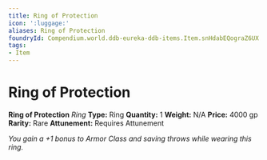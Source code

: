 ```yaml
---
title: Ring of Protection
icon: ':luggage:'
aliases: Ring of Protection
foundryId: Compendium.world.ddb-eureka-ddb-items.Item.snHdabEQograZ6UX
tags:
- Item
---
```


# Ring of Protection

**Ring of Protection**
_Ring_
**Type:** Ring
**Quantity:** 1
**Weight:** N/A
**Price:** 4000 gp
**Rarity:** Rare
**Attunement:** Requires Attunement

*You gain a +1 bonus to Armor Class and saving throws while wearing this ring.*